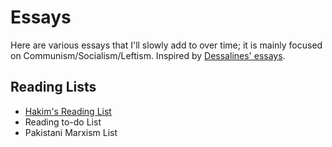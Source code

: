 # Essays
Here are various essays that I'll slowly add to over time; it is mainly focused on Communism/Socialism/Leftism.
Inspired by [Dessalines' essays](https://github.com/dessalines/essays).

## Reading Lists
- [Hakim's Reading List](hakim-reading-list.md)
- Reading to-do List
- Pakistani Marxism List
